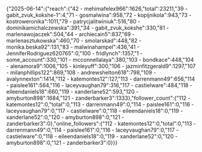 {"2025-06-14":{"reach":{"42 - mehimafelex966":1626,"total":23211,"39 - gabit_zvuk_kokshe-1":4,"71 - gosmalwina":958,"72 - kopijnikola":943,"73 - kostroweronika":1011,"79 - patrycjalitwiniuk":516,"80 - dominikamichalczewska":391,"34 - gabit_zvuk_kokshe":330,"81 - marlenawojaczek":504,"44 - archiecain5":837,"69 - marlenasztukowska":460,"70 - smolarskad":448,"82 - monika.beska92":131,"83 - malwinahampel":436,"41 - JenniferRodriguez620765":0,"100 - fridlynch":1357,"1 - some_account":330,"101 - mcconnellalaya":380,"103 - bondkace":448,"104 - alenamora9":1006,"105 - kinleyuff":300,"106 - jazminfitzgerald9":1297,"107 - milanphillips122":869,"108 - andrewshelton618":798,"109 - avalynnexton":1414,"112 - katemontes12":127,"113 - darrenmann49":656,"114 - paislee161":564,"116 - laceyvaughan79":316,"117 - castielware":484,"118 - eileendaniels18":660,"119 - xanderlane52":593,"120 - amyburton898":1684,"121 - zanderbarker3":1333},"follower_count":{"112 - katemontes12":0,"total":0,"113 - darrenmann49":0,"114 - paislee161":0,"116 - laceyvaughan79":0,"117 - castielware":0,"118 - eileendaniels18":0,"119 - xanderlane52":0,"120 - amyburton898":0,"121 - zanderbarker3":0},"online_followers":{"112 - katemontes12":0,"total":0,"113 - darrenmann49":0,"114 - paislee161":0,"116 - laceyvaughan79":0,"117 - castielware":0,"118 - eileendaniels18":0,"119 - xanderlane52":0,"120 - amyburton898":0,"121 - zanderbarker3":0}}}
